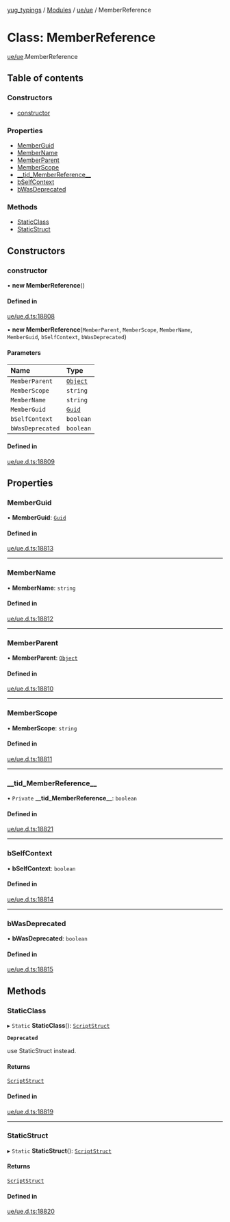[yug_typings](../README.md) / [Modules](../modules.md) / [ue/ue](../modules/ue_ue.md) / MemberReference

# Class: MemberReference

[ue/ue](../modules/ue_ue.md).MemberReference

## Table of contents

### Constructors

- [constructor](ue_ue.MemberReference.md#constructor)

### Properties

- [MemberGuid](ue_ue.MemberReference.md#memberguid)
- [MemberName](ue_ue.MemberReference.md#membername)
- [MemberParent](ue_ue.MemberReference.md#memberparent)
- [MemberScope](ue_ue.MemberReference.md#memberscope)
- [\_\_tid\_MemberReference\_\_](ue_ue.MemberReference.md#__tid_memberreference__)
- [bSelfContext](ue_ue.MemberReference.md#bselfcontext)
- [bWasDeprecated](ue_ue.MemberReference.md#bwasdeprecated)

### Methods

- [StaticClass](ue_ue.MemberReference.md#staticclass)
- [StaticStruct](ue_ue.MemberReference.md#staticstruct)

## Constructors

### constructor

• **new MemberReference**()

#### Defined in

[ue/ue.d.ts:18808](https://github.com/YugMetaverse/yug_typings/blob/25cad34/ue/ue.d.ts#L18808)

• **new MemberReference**(`MemberParent`, `MemberScope`, `MemberName`, `MemberGuid`, `bSelfContext`, `bWasDeprecated`)

#### Parameters

| Name | Type |
| :------ | :------ |
| `MemberParent` | [`Object`](ue_ue.Object.md) |
| `MemberScope` | `string` |
| `MemberName` | `string` |
| `MemberGuid` | [`Guid`](ue_ue_s.Guid.md) |
| `bSelfContext` | `boolean` |
| `bWasDeprecated` | `boolean` |

#### Defined in

[ue/ue.d.ts:18809](https://github.com/YugMetaverse/yug_typings/blob/25cad34/ue/ue.d.ts#L18809)

## Properties

### MemberGuid

• **MemberGuid**: [`Guid`](ue_ue_s.Guid.md)

#### Defined in

[ue/ue.d.ts:18813](https://github.com/YugMetaverse/yug_typings/blob/25cad34/ue/ue.d.ts#L18813)

___

### MemberName

• **MemberName**: `string`

#### Defined in

[ue/ue.d.ts:18812](https://github.com/YugMetaverse/yug_typings/blob/25cad34/ue/ue.d.ts#L18812)

___

### MemberParent

• **MemberParent**: [`Object`](ue_ue.Object.md)

#### Defined in

[ue/ue.d.ts:18810](https://github.com/YugMetaverse/yug_typings/blob/25cad34/ue/ue.d.ts#L18810)

___

### MemberScope

• **MemberScope**: `string`

#### Defined in

[ue/ue.d.ts:18811](https://github.com/YugMetaverse/yug_typings/blob/25cad34/ue/ue.d.ts#L18811)

___

### \_\_tid\_MemberReference\_\_

• `Private` **\_\_tid\_MemberReference\_\_**: `boolean`

#### Defined in

[ue/ue.d.ts:18821](https://github.com/YugMetaverse/yug_typings/blob/25cad34/ue/ue.d.ts#L18821)

___

### bSelfContext

• **bSelfContext**: `boolean`

#### Defined in

[ue/ue.d.ts:18814](https://github.com/YugMetaverse/yug_typings/blob/25cad34/ue/ue.d.ts#L18814)

___

### bWasDeprecated

• **bWasDeprecated**: `boolean`

#### Defined in

[ue/ue.d.ts:18815](https://github.com/YugMetaverse/yug_typings/blob/25cad34/ue/ue.d.ts#L18815)

## Methods

### StaticClass

▸ `Static` **StaticClass**(): [`ScriptStruct`](ue_ue.ScriptStruct.md)

**`Deprecated`**

use StaticStruct instead.

#### Returns

[`ScriptStruct`](ue_ue.ScriptStruct.md)

#### Defined in

[ue/ue.d.ts:18819](https://github.com/YugMetaverse/yug_typings/blob/25cad34/ue/ue.d.ts#L18819)

___

### StaticStruct

▸ `Static` **StaticStruct**(): [`ScriptStruct`](ue_ue.ScriptStruct.md)

#### Returns

[`ScriptStruct`](ue_ue.ScriptStruct.md)

#### Defined in

[ue/ue.d.ts:18820](https://github.com/YugMetaverse/yug_typings/blob/25cad34/ue/ue.d.ts#L18820)

